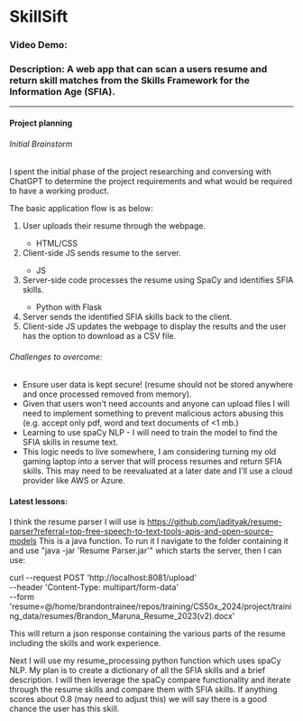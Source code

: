 # SkillSift
### Video Demo:  <URL HERE>
### Description: A web app that can scan a users resume and return skill matches from the Skills Framework for the Information Age (SFIA).
***
#### Project planning
###### Initial Brainstorm
I spent the initial phase of the project researching and conversing with ChatGPT to determine the project requirements and what would be required to have a working product.

The basic application flow is as below:
<ol>
<li>User uploads their resume through the webpage.</li>
<ul><li>HTML/CSS</li></ul>
<li>Client-side JS sends resume to the server.</li>
<ul><li>JS</li></ul>
<li>Server-side code processes the resume using SpaCy and identifies SFIA skills.</li>
<ul><li>Python with Flask</li></ul>
<li>Server sends the identified SFIA skills back to the client.</li>
<li>Client-side JS updates the webpage to display the results and the user has the option to download as a CSV file.</li>
</ol>

###### Challenges to overcome:
* Ensure user data is kept secure! (resume should not be stored anywhere and once processed removed from memory).
* Given that users won't need accounts and anyone can upload files I will need to implement something to prevent malicious actors abusing this (e.g. accept only pdf, word and text documents of <1 mb.)
* Learning to use spaCy NLP - I will need to train the model to find the SFIA skills in resume text.
* This logic needs to live somewhere, I am considering turning my old gaming laptop into a server that will process resumes and return SFIA skills. This may need to be reevaluated at a later date and I'll use a cloud provider like AWS or Azure.

#### Latest lessons:
I think the resume parser I will use is https://github.com/iadityak/resume-parser?referral=top-free-speech-to-text-tools-apis-and-open-source-models
This is a java function. To run it I navigate to the folder containing it and use "java -jar 'Resume Parser.jar'" which starts the server, then I can use:

curl --request POST 'http://localhost:8081/upload' \
--header 'Content-Type: multipart/form-data' \
--form 'resume=@/home/brandontrainee/repos/training/CS50x_2024/project/training_data/resumes/Brandon_Maruna_Resume_2023(v2).docx'

This will return a json response containing the various parts of the resume including the skills and work experience.

Next I will use my resume_processing python function which uses spaCy NLP.
My plan is to create a dictionary of all the SFIA skills and a brief description. I will then leverage the spaCy compare functionality and iterate through the resume skills and compare them with SFIA skills. If anything scores about 0.8 (may need to adjust this) we will say there is a good chance the user has this skill.
